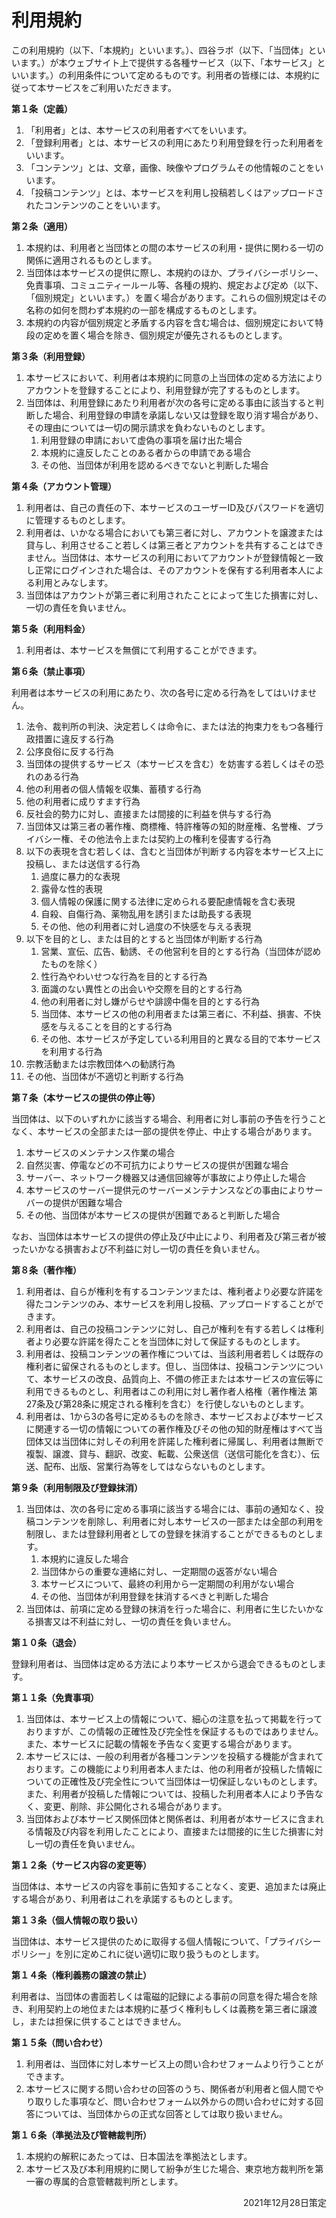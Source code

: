# 利用規約

この利用規約（以下、「本規約」といいます。）、四谷ラボ（以下、「当団体」といいます。）が本ウェブサイト上で提供する各種サービス（以下、「本サービス」といいます。）の利用条件について定めるものです。利用者の皆様には、本規約に従って本サービスをご利用いただきます。

**第１条（定義）**

1. 「利用者」とは、本サービスの利用者すべてをいいます。
2. 「登録利用者」とは、本サービスの利用にあたり利用登録を行った利用者をいいます。
3. 「コンテンツ」とは、文章，画像、映像やプログラムその他情報のことをいいます。
4. 「投稿コンテンツ」とは、本サービスを利用し投稿若しくはアップロードされたコンテンツのことをいいます。

**第２条（適用）**

1. 本規約は、利用者と当団体との間の本サービスの利用・提供に関わる一切の関係に適用されるものとします。
2. 当団体は本サービスの提供に際し、本規約のほか、プライバシーポリシー、免責事項、コミュニティールール等、各種の規約、規定および定め（以下、「個別規定」といいます。）を置く場合があります。これらの個別規定はその名称の如何を問わず本規約の一部を構成するものとします。
3. 本規約の内容が個別規定と矛盾する内容を含む場合は、個別規定において特段の定めを置く場合を除き、個別規定が優先されるものとします。

**第３条（利用登録）**

1. 本サービスにおいて、利用者は本規約に同意の上当団体の定める方法によりアカウントを登録することにより、利用登録が完了するものとします。
2. 当団体は、利用登録にあたり利用者が次の各号に定める事由に該当すると判断した場合、利用登録の申請を承諾しない又は登録を取り消す場合があり、その理由については一切の開示請求を負わないものとします。
   1. 利用登録の申請において虚偽の事項を届け出た場合
   2. 本規約に違反したことのある者からの申請である場合
   3. その他、当団体が利用を認めるべきでないと判断した場合

**第４条（アカウント管理）**

1. 利用者は、自己の責任の下、本サービスのユーザーID及びパスワードを適切に管理するものとします。
2. 利用者は、いかなる場合においても第三者に対し、アカウントを譲渡または貸与し、利用させること若しくは第三者とアカウントを共有することはできません。当団体は、本サービスの利用においてアカウントが登録情報と一致し正常にログインされた場合は、そのアカウントを保有する利用者本人による利用とみなします。
3. 当団体はアカウントが第三者に利用されたことによって生じた損害に対し、一切の責任を負いません。

**第５条（利用料金）**

1. 利用者は、本サービスを無償にて利用することができます。

**第６条（禁止事項）**

利用者は本サービスの利用にあたり、次の各号に定める行為をしてはいけません。

1. 法令、裁判所の判決、決定若しくは命令に、または法的拘束力をもつ各種行政措置に違反する行為
2. 公序良俗に反する行為
3. 当団体の提供するサービス（本サービスを含む）を妨害する若しくはその恐れのある行為
4. 他の利用者の個人情報を収集、蓄積する行為
5. 他の利用者に成りすます行為
6. 反社会的勢力に対し、直接または間接的に利益を供与する行為
7. 当団体又は第三者の著作権、商標権、特許権等の知的財産権、名誉権、プライバシー権、その他法令上または契約上の権利を侵害する行為
8. 以下の表現を含む若しくは、含むと当団体が判断する内容を本サービス上に投稿し、または送信する行為
   1. 過度に暴力的な表現
   2. 露骨な性的表現
   3. 個人情報の保護に関する法律に定められる要配慮情報を含む表現
   4. 自殺、自傷行為、薬物乱用を誘引または助長する表現
   5. その他、他の利用者に対し過度の不快感を与える表現
9. 以下を目的とし、または目的とすると当団体が判断する行為
   1. 営業、宣伝、広告、勧誘、その他営利を目的とする行為（当団体が認めたものを除く）
   2. 性行為やわいせつな行為を目的とする行為
   3. 面識のない異性との出会いや交際を目的とする行為
   4. 他の利用者に対し嫌がらせや誹謗中傷を目的とする行為
   5. 当団体、本サービスの他の利用者または第三者に、不利益、損害、不快感を与えることを目的とする行為
   6. その他、本サービスが予定している利用目的と異なる目的で本サービスを利用する行為
10. 宗教活動または宗教団体への勧誘行為
11. その他、当団体が不適切と判断する行為

**第７条（本サービスの提供の停止等）**

当団体は、以下のいずれかに該当する場合、利用者に対し事前の予告を行うことなく、本サービスの全部または一部の提供を停止、中止する場合があります。

1. 本サービスのメンテナンス作業の場合
2. 自然災害、停電などの不可抗力によりサービスの提供が困難な場合
3. サーバー、ネットワーク機器又は通信回線等が事故により停止した場合
4. 本サービスのサーバー提供元のサーバーメンテナンスなどの事由によりサーバーの提供が困難な場合
5. その他、当団体が本サービスの提供が困難であると判断した場合

なお、当団体は本サービスの提供の停止及び中止により、利用者及び第三者が被ったいかなる損害および不利益に対し一切の責任を負いません。

**第８条（著作権）**

1. 利用者は、自らが権利を有するコンテンツまたは、権利者より必要な許諾を得たコンテンツのみ、本サービスを利用し投稿、アップロードすることができます。
2. 利用者は、自己の投稿コンテンツに対し、自己が権利を有する若しくは権利者より必要な許諾を得たことを当団体に対して保証するものとします。
3. 利用者は、投稿コンテンツの著作権については、当該利用者若しくは既存の権利者に留保されるものとします。但し、当団体は、投稿コンテンツについて、本サービスの改良、品質向上、不備の修正または本サービスの宣伝等に利用できるものとし、利用者はこの利用に対し著作者人格権（著作権法 第27条及び第28条に規定される権利を含む）を行使しないものとします。
4. 利用者は、1から3の各号に定めるものを除き、本サービスおよび本サービスに関連する一切の情報についての著作権及びその他の知的財産権はすべて当団体又は当団体に対しその利用を許諾した権利者に帰属し、利用者は無断で複製、譲渡、貸与、翻訳、改変、転載、公衆送信（送信可能化を含む）、伝送、配布、出版、営業行為等をしてはならないものとします。

**第９条（利用制限及び登録抹消）**

1. 当団体は、次の各号に定める事項に該当する場合には、事前の通知なく、投稿コンテンツを削除し、利用者に対し本サービスの一部または全部の利用を制限し、または登録利用者としての登録を抹消することができるものとします。
   1. 本規約に違反した場合
   2. 当団体からの重要な連絡に対し、一定期間の返答がない場合
   3. 本サービスについて、最終の利用から一定期間の利用がない場合
   4. その他、当団体が利用登録を抹消するべきと判断した場合
2. 当団体は、前項に定める登録の抹消を行った場合に、利用者に生じたいかなる損害又は不利益に対し、一切の責任を負いません。

**第１０条（退会）**

登録利用者は、当団体は定める方法により本サービスから退会できるものとします。

**第１１条（免責事項）**

1. 当団体は、本サービス上の情報について、細心の注意を払って掲載を行っておりますが、この情報の正確性及び完全性を保証するものではありません。また、本サービスに記載の情報を予告なく変更する場合があります。
2. 本サービスには、一般の利用者が各種コンテンツを投稿する機能が含まれております。この機能により利用者本人または、他の利用者が投稿した情報についての正確性及び完全性について当団体は一切保証しないものとします。また、利用者が投稿した情報については、投稿した利用者本人により予告なく、変更、削除、非公開化される場合があります。
3. 当団体および本サービス関係団体と関係者は、利用者が本サービスに含まれる情報及び内容を利用したことにより、直接または間接的に生じた損害に対し一切の責任を負いません。


**第１２条（サービス内容の変更等）**

当団体は、本サービスの内容を事前に告知することなく、変更、追加または廃止する場合があり、利用者はこれを承諾するものとします。

**第１３条（個人情報の取り扱い）**

当団体は、本サービス提供のために取得する個人情報について、「プライバシーポリシー」を別に定めこれに従い適切に取り扱うものとします。

**第１４条（権利義務の譲渡の禁止）**

利用者は、当団体の書面若しくは電磁的記録による事前の同意を得た場合を除き、利用契約上の地位または本規約に基づく権利もしくは義務を第三者に譲渡し，または担保に供することはできません。

**第１５条（問い合わせ）**

1. 利用者は、当団体に対し本サービス上の問い合わせフォームより行うことができます。
2. 本サービスに関する問い合わせの回答のうち、関係者が利用者と個人間でやり取りした事項など、問い合わせフォーム以外からの問い合わせに対する回答については、当団体からの正式な回答としては取り扱いません。

**第１６条（準拠法及び管轄裁判所）**

1. 本規約の解釈にあたっては、日本国法を準拠法とします。
2. 本サービス及び本利用規約に関して紛争が生じた場合、東京地方裁判所を第一審の専属的合意管轄裁判所とします。


<div style="text-align: right;">
2021年12月28日策定
</div>
